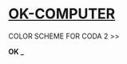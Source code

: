 [OK-COMPUTER](http://harrypujols.github.io/ok-computer)
=============

COLOR SCHEME FOR CODA 2 >>

**OK _**

